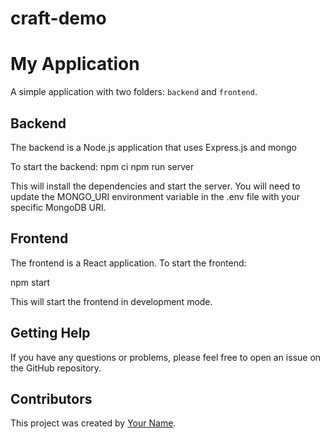 # craft-demo

# My Application

A simple application with two folders: `backend` and `frontend`.

## Backend

The backend is a Node.js application that uses Express.js and mongo

To start the backend:
npm ci
npm run server

This will install the dependencies and start the server. You will need to update the MONGO_URI environment variable in the .env file with your specific MongoDB URI.

## Frontend

The frontend is a React application.
To start the frontend:

npm start


This will start the frontend in development mode.

## Getting Help

If you have any questions or problems, please feel free to open an issue on the GitHub repository.

## Contributors

This project was created by [Your Name](https://github.com/Bhargav108).
